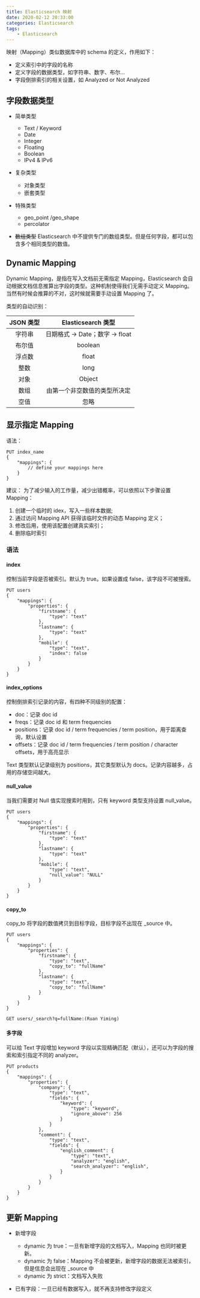 ```yaml
---
title: Elasticsearch 映射
date: 2020-02-12 20:33:00
categories: Elasticsearch
tags:
    - Elasticsearch
---
```

映射（Mapping）类似数据库中的 schema 的定义，作用如下：
* 定义索引中的字段的名称
* 定义字段的数据类型，如字符串、数字、布尔...
* 字段倒排索引的相关设置，如 Analyzed or Not Analyzed

## 字段数据类型
* 简单类型
    + Text / Keyword
    + Date
    + Integer
    + Floating
    + Boolean
    + IPv4 & IPv6

* 复杂类型
    + 对象类型
    + 嵌套类型
    
* 特殊类型
    + geo_point /geo_shape
    + percolator

* ~~数组类型~~
Elasticsearch 中不提供专门的数组类型。但是任何字段，都可以包含多个相同类型的数值。

## Dynamic Mapping
Dynamic Mapping，是指在写入文档前无需指定 Mapping，Elasticsearch 会自动根据文档信息推算出字段的类型。这种机制使得我们无需手动定义 Mapping。当然有时候会推算的不对，这时候就需要手动设置 Mapping 了。

类型的自动识别：

JSON 类型 | Elasticsearch 类型
:-: | :-:
字符串 | 日期格式 -> Date；数字 -> float || long（默认关闭）；string -> text & keyword
布尔值 | boolean
浮点数 | float
整数 | long
对象 | Object
数组 | 由第一个非空数值的类型所决定
空值 | 忽略

## 显示指定 Mapping
语法：
```
PUT index_name
{
    "mappings": {
        // define your mappings here
    }
}
```

建议：
为了减少输入的工作量，减少出错概率，可以依照以下步骤设置 Mapping：
1. 创建一个临时的 idex，写入一些样本数据;
2. 通过访问 Mapping API 获得该临时文件的动态 Mapping 定义；
3. 修改后用，使用该配置创建真实索引；
4. 删除临时索引

### 语法
#### index
控制当前字段是否被索引。默认为 true。如果设置成 false，该字段不可被搜索。

```
PUT users
{
    "mappings": {
        "properties": {
            "firstname": {
                "type": "text"
            },
            "lastname": {
                "type": "text"
            },
            "mobile": {
                "type": "text",
                "index": false
            }
        }        
    }
}
```

#### index_options
控制倒排索引记录的内容，有四种不同级别的配置：
* doc：记录 doc id
* freqs：记录 doc id 和 term frequencies
* positions：记录 doc id / term frequencies / term position，用于距离查询，默认设置
* offsets：记录 doc id / term frequencies / term position / character offsets，用于高亮显示

Text 类型默认记录级别为 positions，其它类型默认为 docs。记录内容越多，占用的存储空间越大。

#### null_value
当我们需要对 Null 值实现搜索时用到，只有 keyword 类型支持设置 null_value。

```
PUT users
{
    "mappings": {
        "properties": {
            "firstname": {
                "type": "text"
            },
            "lastname": {
                "type": "text"
            },
            "mobile": {
                "type": "text",
                "null_value": "NULL"
            }
        }        
    }
}
```

#### copy_to
copy_to 将字段的数值拷贝到目标字段，目标字段不出现在 _source 中。

```
PUT users
{
    "mappings": {
        "properties": {
            "firstname": {
                "type": "text",
                "copy_to": "fullName"
            },
            "lastname": {
                "type": "text",
                "copy_to": "fullName"
            }
        }        
    }
}

GET users/_search?q=fullName:(Ruan Yiming)
```

#### 多字段
可以给 Text 字段增加 keyword 字段以实现精确匹配（默认），还可以为字段的搜索和索引指定不同的 analyzer。

```
PUT products
{
    "mappings": {
        "properties": {
            "company": {
                "type": "text",
                "fields": {
                    "keyword": {
                        "type": "keyword",
                        "ignore_above": 256
                    }
                }
            },
            "comment": {
                "type": "text",
                "fields": {
                    "english_comment": {
                        "type": "text",
                        "analyzer": "english",
                        "search_analyzer": "english",
                    }
                }
            }
        }
    }
}
```

## 更新 Mapping
* 新增字段
    + dynamic 为 true：一旦有新增字段的文档写入，Mapping 也同时被更新。
    + dynamic 为 false：Mapping 不会被更新，新增字段的数据无法被索引，但是信息会出现在 _source 中
    + dynamic 为 strict：文档写入失败

* 已有字段：一旦已经有数据写入，就不再支持修改字段定义